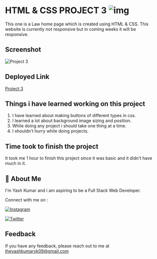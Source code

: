
# HTML & CSS PROJECT 3 ![img](https://img.shields.io/badge/PROJECT%203-HTML%20%26%20CSS-orange)

This one is a Law home page which is created using HTML & CSS. This website is currently not responsive but in coming weeks it will be responsive.
## Screenshot


![Project 3](https://user-images.githubusercontent.com/109405477/182110274-949bb7fe-35dd-40a0-81cf-d8d2519721c0.png)


## Deployed Link

[Project 3](https://projectjudge.netlify.app/)


## Things i have learned working on this project

1. I have learned about making buttons of different types in css.
2. I learned a lot about background image sizing and position.
4. While doing any project i should take one thing at a time.
5. I shouldn't hurry while doing projects.
## Time took to finish the project

It took me 1 hour to finish this project since it was basic and it didn't have much in it.
## 🚀 About Me
I'm Yash Kumar and i am aspiring to be a Full Stack Web Developer.

Connect with me on :

[![Instagram](https://img.shields.io/badge/Instagram-%23E4405F.svg?style=for-the-badge&logo=Instagram&logoColor=white)](https://www.instagram.com/theyash_yk09/)

[![Twitter](https://img.shields.io/badge/Twitter-%231DA1F2.svg?style=for-the-badge&logo=Twitter&logoColor=white)](https://www.twitter.com/theyash_yk09/)

## Feedback

If you have any feedback, please reach out to me at theyashkumaryk09@gmail.com

